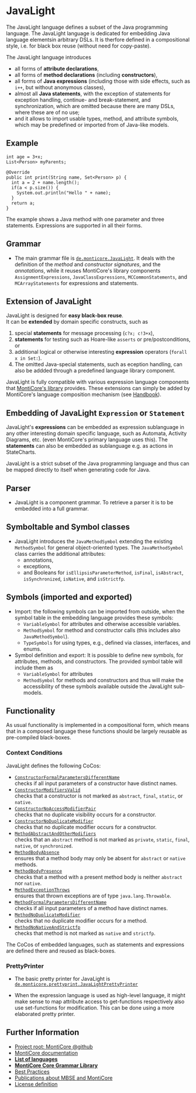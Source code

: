 <!-- (c) https://github.com/MontiCore/monticore -->

<!-- This is a MontiCore stable explanation. -->

# JavaLight
The JavaLight language defines a subset of the Java
programming language. The JavaLight language is dedicated 
for embedding Java language elementsin arbitrary DSLs.
It is therfore defined in a compositional style,
i.e. for black box reuse (without need for copy-paste).

The JavaLight language introduces
* all forms of **attribute declarations**,
* all forms of **method declarations** (including **constructors**),
* all forms of **Java expressions** (including those with side effects, 
  such as `i++`, but without anonymous classes),
* almost all **Java statements**, with the exception of 
  statements for exception handling, continue- and break-statement, and synchronization,
  which are omitted because there are many DSLs, where these are of no use;
* and it allows to import usable types, method, and attribute symbols,
  which may be predefined or imported from of Java-like models.

## Example
```
int age = 3+x; 
List<Person> myParents;

@Override
public int print(String name, Set<Person> p) {
  int a = 2 + name.length();
  if(a < p.size()) {
    System.out.println("Hello " + name);
  }
  return a;
}
```
The example shows a Java method with one parameter and three statements. 
Expressions are supported in all their forms.

## Grammar

- The main grammar file is [`de.monticore.JavaLight`][JavaLight].
  It deals with the definition of the _method_ and _constructor signatures_, 
  and the _annotations_, while it reuses MontiCore's library components 
  `AssignmentExpressions`, `JavaClassExpressions`, `MCCommonStatements`, 
  and `MCArrayStatements` for expressions and statements.

## Extension of JavaLight

JavaLight is designed for **easy black-box reuse**.  
It can be **extended** by domain specific constructs, such as 
   1. special **statements** for message processing (`c?x; c!3+x`), 
   2. **statements** for testing such as Hoare-like `asserts` or pre/postconditions, or
   3. additional logical or otherwise interesting **expression** operators 
      (`forall x in Set:`). 
   4. The omitted Java-special statements, such as eception handling, can also 
      be addded through a predefined language library component. 

JavaLight is fully compatible with various expression language components
that [MontiCore's library](https://github.com/MontiCore/monticore/blob/dev/monticore-grammar/src/main/grammars/de/monticore/Grammars.md) provides. These extensions can 
simply be added by MontiCore's language composition mechanism 
(see [Handbook](https://monticore.de/handbook.pdf)).

## Embedding of JavaLight `Expression` or `Statement`

JavaLight's **expressions** can be embedded as expression sublanguage in any 
other interesting domain specific language, such as Automata, Activity
Diagrams, etc. (even MontiCore's primary language uses this).
The **statements** can also be embedded as sublanguage e.g. as actions in 
StateCharts.
   
JavaLight is a strict subset of the Java programming language and
thus can be mapped directly to itself when generating code for Java.


## Parser
- JavaLight is a component grammar. To retrieve a parser it is to be 
  embedded into a full grammar. 


## Symboltable and Symbol classes
- JavaLight introduces the `JavaMethodSymbol` extending the existing `MethodSymbol`
  for general object-oriented types.
  The `JavaMethodSymbol` class carries the additional attributes:
  - annotations,
  - exceptions,
  - and Booleans for `isEllipsisParameterMethod`, `isFinal`, `isAbstract`, 
    `isSynchronized`, `isNative`, and `isStrictfp`.


## Symbols (imported and exported)
- Import: the following symbols can be imported from outside, when the symbol table 
  in the embedding language provides these symbols:
  - `VariableSymbol` for attributes and otherwise accessible variables.
  - `MethodSymbol` for method and constructor calls (this includes also `JavaMethodSymbol`).
  - `TypeSymbols` for using types, e.g., defined via classes, interfaces, and enums.
- Symbol definition and export: It is possible to define new symbols, for attributes, 
  methods, and constructors. The provided symbol table will include them as
  - `VariableSymbol` for attributes
  - `MethodSymbol` for methods and constructors 
  and thus will make the accessibility of these symbols available outside the JavaLight 
  sub-models.

## Functionality

As usual functionality is implemented in a compositional form, 
which means that in a composed language these functions should be
largely reusable as pre-compiled black-boxes.

### Context Conditions
JavaLight defines the following CoCos:
* [```ConstructorFormalParametersDifferentName```](../../../java/de/monticore/javalight/cocos/ConstructorFormalParametersDifferentName.java)  
checks if all input parameters of a constructor have distinct names.
* [```ConstructorModifiersValid```](../../../java/de/monticore/javalight/cocos/ConstructorModifiersValid.java)  
checks that a constructor is not marked as `abstract`, `final`, `static`, or `native`.
* [```ConstructorNoAccessModifierPair```](../../../java/de/monticore/javalight/cocos/ConstructorNoAccessModifierPair.java)  
checks that no duplicate visibility occurs for a constructor.
* [```ConstructorNoDuplicateModifier```](../../../java/de/monticore/javalight/cocos/ConstructorNoDuplicateModifier.java)  
checks that no duplicate modifier occurs for a constructor.
* [```MethodAbstractAndOtherModifiers```](../../../java/de/monticore/javalight/cocos/MethodAbstractAndOtherModifiers.java)  
checks that an `abstract` method is not marked as `private`, `static`, `final`, `native`, or `synchronized`.
* [```MethodBodyAbsence```](../../../java/de/monticore/javalight/cocos/MethodBodyAbsence.java)  
ensures that a method body may only be absent for `abstract` or `native` methods. 
* [```MethodBodyPresence```](../../../java/de/monticore/javalight/cocos/MethodBodyPresence.java)  
checks that a method with a present method body is neither `abstract` nor `native`. 
* [```MethodExceptionThrows```](../../../java/de/monticore/javalight/cocos/MethodExceptionThrows.java)  
ensures that thrown exceptions are of type `java.lang.Throwable`.
* [```MethodFormalParametersDifferentName```](../../../java/de/monticore/javalight/cocos/MethodFormalParametersDifferentName.java)  
checks if all input parameters of a method have distinct names.
* [```MethodNoDuplicateModifier```](../../../java/de/monticore/javalight/cocos/MethodNoDuplicateModifier.java)  
checks that no duplicate modifier occurs for a method.
* [```MethodNoNativeAndStrictfp```](../../../java/de/monticore/javalight/cocos/MethodNoNativeAndStrictfp.java)  
checks that method is not marked as `native` and `strictfp`.

The CoCos of embedded languages, such as statements and expressions are defined there and reused as black-boxes.


### PrettyPrinter
- The basic pretty printer for JavaLight is [`de.monticore.prettyprint.JavaLightPrettyPrinter`][PrettyPrinter]

- When the expression language is used as high-level language, it might make sense to map attribute
  access to get-functions respectively also use set-functions for modification.
  This can be done using a more elaborated pretty printer.

[JavaLight]: https://git.rwth-aachen.de/monticore/monticore/-/blob/dev/monticore-grammar/src/main/grammars/de/monticore/JavaLight.mc4
[PrettyPrinter]: https://git.rwth-aachen.de/monticore/monticore/-/blob/dev/monticore-grammar/src/main/java/de/monticore/prettyprint/JavaLightPrettyPrinter.java


## Further Information

* [Project root: MontiCore @github](https://github.com/MontiCore/monticore)
* [MontiCore documentation](http://www.monticore.de/)
* [**List of languages**](https://github.com/MontiCore/monticore/blob/dev/docs/Languages.md)
* [**MontiCore Core Grammar Library**](https://github.com/MontiCore/monticore/blob/dev/monticore-grammar/src/main/grammars/de/monticore/Grammars.md)
* [Best Practices](https://github.com/MontiCore/monticore/blob/dev/docs/BestPractices.md)
* [Publications about MBSE and MontiCore](https://www.se-rwth.de/publications/)
* [License definition](https://github.com/MontiCore/monticore/blob/master/00.org/Licenses/LICENSE-MONTICORE-3-LEVEL.md)

